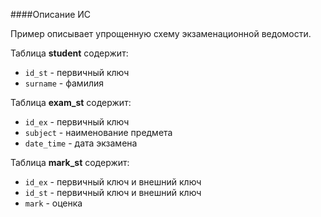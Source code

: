####Описание ИС

Пример описывает упрощенную схему экзаменационной ведомости.

Таблица **student** содержит:
- `id_st` - первичный ключ
- `surname` - фамилия

Таблица **exam_st** содержит:
- `id_ex` - первичный ключ
- `subject` - наименование предмета
- `date_time` - дата экзамена

Таблица **mark_st** содержит:
- `id_ex` - первичный ключ и внешний ключ
- `id_st` - первичный ключ и внешний ключ
- `mark` - оценка